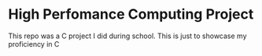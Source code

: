 # High Perfomance Computing Project
 This repo was a C project I did during school. This is just to showcase my proficiency in C
